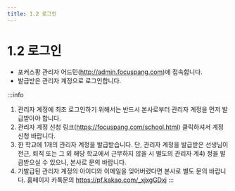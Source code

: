 ```yaml
---
title: 1.2 로그인
---
```

# 1.2 로그인

* 포커스팡 관리자 어드민(http://admin.focuspang.com)에 접속합니다. 
* 발급받은 관리자 계정으로 로그인합니다. 

:::info
1. 관리자 계정에 최초 로그인하기 위해서는 반드시 본사로부터 관리자 계정을 먼저 발급받아야 합니다.
2. 관리자 계정 신청 링크(https://focuspang.com/school.html) 클릭하셔서 계정 신청 바랍니다.
3. 한 학교에 1개의 관리자 계정을 발급받습니다.
   단, 관리자 계정을 발급받은 선생님이 전근, 퇴직 또는 그 외 해당 학교에서 근무하지 않을 시 별도의 관리자 계4) 정을 발급받으실 수 있으니, 본사로 문의 바랍니다.
4. 기발급된 관리자 계정의 아이디와 이메일을 잊어버렸다면 본사로 별도 문의 바랍니다. 
   홈페이지 카톡문의 https://pf.kakao.com/_xjxgGDxj
:::
